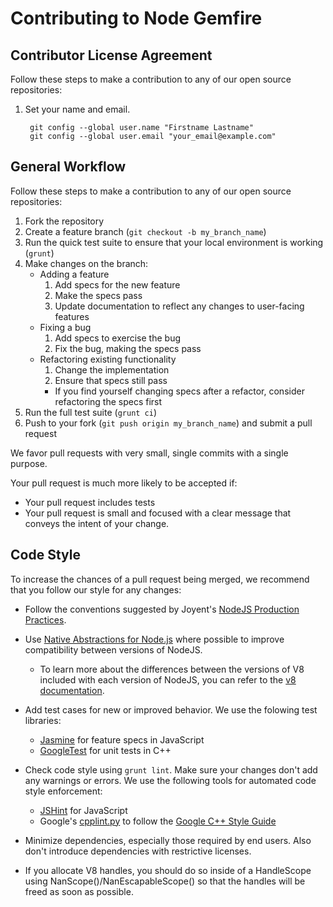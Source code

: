 # Contributing to Node Gemfire

## Contributor License Agreement

Follow these steps to make a contribution to any of our open source repositories:

1. Set your name and email.

        git config --global user.name "Firstname Lastname"
        git config --global user.email "your_email@example.com"

## General Workflow

Follow these steps to make a contribution to any of our open source repositories:

1. Fork the repository
1. Create a feature branch (`git checkout -b my_branch_name`)
1. Run the quick test suite to ensure that your local environment is working (`grunt`)
1. Make changes on the branch:
    * Adding a feature
      1. Add specs for the new feature
      1. Make the specs pass
      1. Update documentation to reflect any changes to user-facing features
    * Fixing a bug
      1. Add specs to exercise the bug
      1. Fix the bug, making the specs pass
    * Refactoring existing functionality
      1. Change the implementation
      1. Ensure that specs still pass
        * If you find yourself changing specs after a refactor, consider
          refactoring the specs first
1. Run the full test suite (`grunt ci`)
1. Push to your fork (`git push origin my_branch_name`) and submit a pull request

We favor pull requests with very small, single commits with a single purpose.

Your pull request is much more likely to be accepted if:

* Your pull request includes tests
* Your pull request is small and focused with a clear message that conveys the intent of your change.

## Code Style

To increase the chances of a pull request being merged, we recommend that you follow our style for any changes:

* Follow the conventions suggested by Joyent's [NodeJS Production Practices](https://www.joyent.com/developers/node/design).

* Use [Native Abstractions for Node.js](https://github.com/rvagg/nan) where possible to improve compatibility between versions of NodeJS.

  * To learn more about the differences between the versions of V8 included with each version of NodeJS, you can refer to the [v8 documentation](https://v8docs.nodesource.com/).

* Add test cases for new or improved behavior. We use the folowing test libraries:
  * [Jasmine](https://github.com/pivotal/jasmine) for feature specs in JavaScript
  * [GoogleTest](https://code.google.com/p/googletest/) for unit tests in C++

* Check code style using `grunt lint`. Make sure your changes don't add any warnings or errors. We use the following tools for automated code style enforcement:
  * [JSHint](http://www.jshint.com/) for JavaScript
  * Google's [cpplint.py](http://google-styleguide.googlecode.com/svn/trunk/cpplint/cpplint.py) to follow the [Google C++ Style Guide](http://google-styleguide.googlecode.com/svn/trunk/cppguide.html)

* Minimize dependencies, especially those required by end users. Also don't introduce dependencies with restrictive licenses.

* If you allocate V8 handles, you should do so inside of a HandleScope using NanScope()/NanEscapableScope() so that the handles will be freed as soon as possible.
